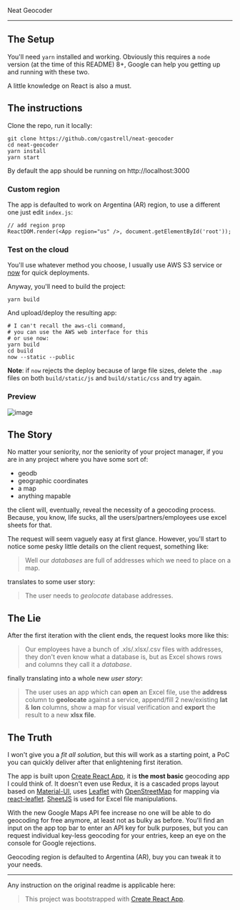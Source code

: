 Neat Geocoder

----------------

## The Setup
You'll need `yarn` installed and working. Obviously this requires a `node`
version (at the time of this README) 8+, Google can help you getting up and
running with these two.

A little knowledge on React is also a must.

## The instructions

Clone the repo, run it locally:
```
git clone https://github.com/cgastrell/neat-geocoder
cd neat-geocoder
yarn install
yarn start
```

By default the app should be running on http://localhost:3000

### Custom region

The app is defaulted to work on Argentina (AR) region, to use a different one
just edit `index.js`:
```
// add region prop
ReactDOM.render(<App region="us" />, document.getElementById('root'));
```

### Test on the cloud
You'll use whatever method you choose, I usually use AWS S3 service or [now][7]
for quick deployments.

Anyway, you'll need to build the project:
```
yarn build
```

And upload/deploy the resulting app:
```
# I can't recall the aws-cli command,
# you can use the AWS web interface for this
# or use now:
yarn build
cd build
now --static --public
```

**Note**: if `now` rejects the deploy because of large file sizes,
delete the `.map` files on both `build/static/js` and `build/static/css`
and try again.

### Preview
![image](https://user-images.githubusercontent.com/157240/43226534-8c8966ae-9032-11e8-9580-79381b0202e7.png)

## The Story
No matter your seniority, nor the seniority of your project manager, if you
are in any project where you have some sort of:

  - geodb
  - geographic coordinates
  - a map
  - anything mapable

the client will, eventually, reveal the necessity of a geocoding process.
Because, you know, life sucks, all the users/partners/employees use
excel sheets for that.

The request will seem vaguely easy at first glance. However, you'll start
to notice some pesky little details on the client request, something like:

> Well our _databases_ are full of addresses which we need to place on a map.

translates to some user story:

> The user needs to _geolocate_ database addresses.

## The Lie
After the first iteration with the client ends, the request looks more like this:

> Our employees have a bunch of .xls/.xlsx/.csv files with addresses, they don't
even know what a database is, but as Excel shows rows and columns they call it
a _database_.

finally translating into a whole new _user story_:

> The user uses an app which can **open** an Excel file, use the
**address** column to **geolocate** against a service, append/fill 2 new/existing
**lat** & **lon** columns, show a map for visual verification and **export** the
result to a new **xlsx file**.

## The Truth
I won't give you a _fit all solution_, but this will work as a starting point,
a PoC you can quickly deliver after that enlightening first iteration.

The app is built upon [Create React App][1], it is **the most basic** geocoding
app I could think of. It doesn't even use Redux, it is a cascaded props layout
based on [Material-UI][2], uses [Leaflet][5] with [OpenStreetMap][6] for mapping
via [react-leaflet][4]. [SheetJS][3] is used for Excel file manipulations.

With the new Google Maps API fee increase no one will be able to do geocoding
for free anymore, at least not as bulky as before. You'll find an input on the
app top bar to enter an API key for bulk purposes, but you can request individual
key-less geocoding for your entries, keep an eye on the console for Google
rejections.

Geocoding region is defaulted to Argentina (AR), buy you can tweak it to your needs.

------------------

Any instruction on the original readme is applicable here:

> This project was bootstrapped with [Create React App][1].

[1]: https://github.com/facebookincubator/create-react-app
[2]: https://material-ui.com
[3]: https://github.com/SheetJS/js-xlsx
[4]: https://github.com/PaulLeCam/react-leaflet
[5]: https://leafletjs.com/
[6]: https://www.openstreetmap.org/#map=4/-40.44/-63.59
[7]: https://zeit.co/now
